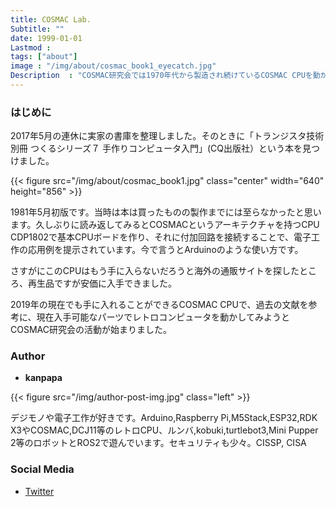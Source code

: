 ```yaml
---
title: COSMAC Lab.
Subtitle: ""
date: 1999-01-01
Lastmod : 
tags: ["about"]
image : "/img/about/cosmac_book1_eyecatch.jpg"
Description  : "COSMAC研究会では1970年代から製造され続けているCOSMAC CPUを動かして楽しんでいます。"
---
```


### はじめに

2017年5月の連休に実家の書庫を整理しました。そのときに「トランジスタ技術別冊 つくるシリーズ７ 手作りコンピュータ入門」(CQ出版社）という本を見つけました。

{{< figure src="/img/about/cosmac_book1.jpg" class="center" width="640" height="856" >}}

1981年5月初版です。当時は本は買ったものの製作までには至らなかったと思います。久しぶりに読み返してみるとCOSMACというアーキテクチャを持つCPU CDP1802で基本CPUボードを作り、それに付加回路を接続することで、電子工作の応用例を提示されています。今で言うとArduinoのような使い方です。

さすがにこのCPUはもう手に入らないだろうと海外の通販サイトを探したところ、再生品ですが安価に入手できました。

2019年の現在でも手に入れることができるCOSMAC CPUで、過去の文献を参考に、現在入手可能なパーツでレトロコンピュータを動かしてみようとCOSMAC研究会の活動が始まりました。


### Author

- **kanpapa**

{{< figure src="/img/author-post-img.jpg" class="left" >}}

デジモノや電子工作が好きです。Arduino,Raspberry Pi,M5Stack,ESP32,RDK X3やCOSMAC,DCJ11等のレトロCPU、ルンバ,kobuki,turtlebot3,Mini Pupper 2等のロボットとROS2で遊んでいます。セキュリティも少々。CISSP, CISA

### Social Media
- [Twitter](https://twitter.com/kanpapa)
 

